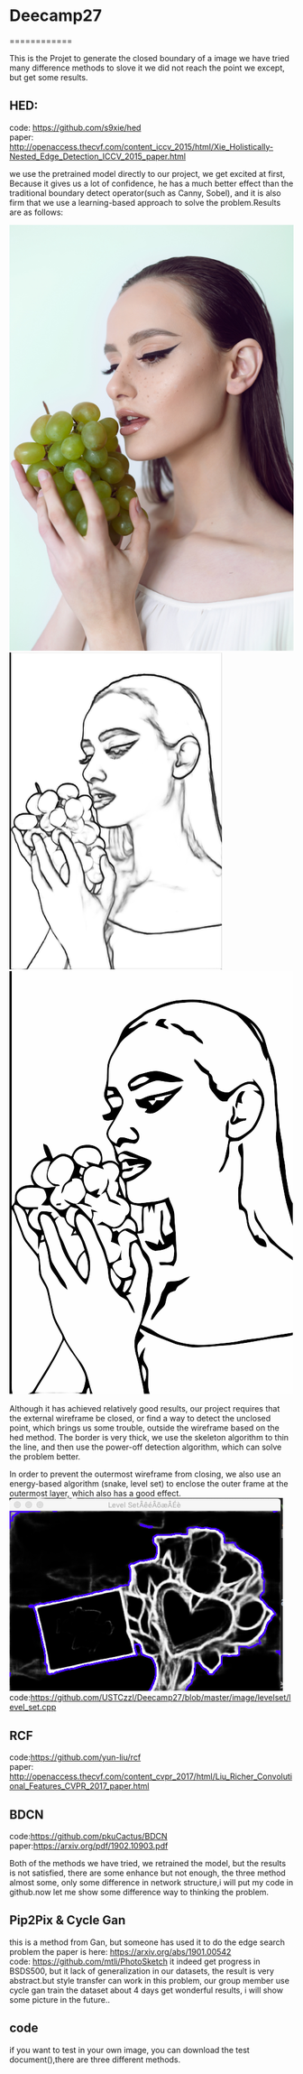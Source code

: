# Deecamp27
============


This is the Projet to generate the closed boundary of a image
      we have tried many difference methods to slove it
            we did not reach the point we except, but get some results.
            

HED:
--------
code:  https://github.com/s9xie/hed <br>
paper:  http://openaccess.thecvf.com/content_iccv_2015/html/Xie_Holistically-Nested_Edge_Detection_ICCV_2015_paper.html
     


we use the pretrained model directly to our project, we get excited at first, Because it gives us a lot of confidence, he has a much better effect than the traditional boundary detect operator(such as Canny, Sobel), and it is also firm that we use a learning-based approach to solve the problem.Results are as follows:


![Original image](https://github.com/USTCzzl/Deecamp27/blob/master/image/original/girl_origin.jpg)
![Edge image](https://github.com/USTCzzl/Deecamp27/blob/master/image/sketch/final.png)
![vector image](https://github.com/USTCzzl/Deecamp27/blob/master/image/vector/final_2.png)


Although it has achieved relatively good results, our project requires that the external wireframe be closed, or find a way to detect the unclosed point, which brings us some trouble, outside the wireframe based on the hed method. The border is very thick, we use the skeleton algorithm to thin the line, and then use the power-off detection algorithm, which can solve the problem better.





In order to prevent the outermost wireframe from closing, we also use an energy-based algorithm (snake, level set) to enclose the outer frame at the outermost layer, which also has a good effect.
![](https://github.com/USTCzzl/Deecamp27/blob/master/image/levelset/level_set.png)<br>
code:https://github.com/USTCzzl/Deecamp27/blob/master/image/levelset/level_set.cpp






















RCF
-----------

code:https://github.com/yun-liu/rcf<br>
paper: http://openaccess.thecvf.com/content_cvpr_2017/html/Liu_Richer_Convolutional_Features_CVPR_2017_paper.html 




BDCN
------------
code:https://github.com/pkuCactus/BDCN<br>
paper:https://arxiv.org/pdf/1902.10903.pdf


Both of the methods we have tried, we retrained the model, but the results is not satisfied, there are some enhance but not enough, the three method almost some, only some difference in network structure,i will put my code in github.now let me show some difference way to thinking the problem.



Pip2Pix & Cycle Gan
---------

this is a method from Gan, but someone has used it to do the edge search problem
      the paper is here: https://arxiv.org/abs/1901.00542<br>
      code: https://github.com/mtli/PhotoSketch
      it indeed get progress in BSDS500, but it lack of generalization in our datasets, the result is very abstract.but style transfer can work in this problem, our group member use cycle gan train the dataset about 4 days get wonderful results, i will show some picture in the future..
     
     
     
     
code
--------
if you want to test in your own image, you can download the test document(),there are three different methods.
      

